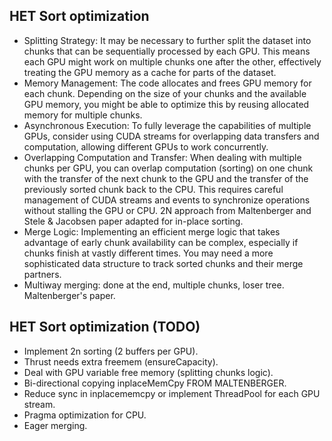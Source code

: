 ## HET Sort optimization
- Splitting Strategy: It may be necessary to further split the dataset into chunks that can be sequentially processed by each GPU. This means each GPU might work on multiple chunks one after the other, effectively treating the GPU memory as a cache for parts of the dataset.
- Memory Management: The code allocates and frees GPU memory for each chunk. Depending on the size of your chunks and the available GPU memory, you might be able to optimize this by reusing allocated memory for multiple chunks.
- Asynchronous Execution: To fully leverage the capabilities of multiple GPUs, consider using CUDA streams for overlapping data transfers and computation, allowing different GPUs to work concurrently.
- Overlapping Computation and Transfer: When dealing with multiple chunks per GPU, you can overlap computation (sorting) on one chunk with the transfer of the next chunk to the GPU and the transfer of the previously sorted chunk back to the CPU. This requires careful management of CUDA streams and events to synchronize operations without stalling the GPU or CPU. 2N approach from Maltenberger and Stele & Jacobsen paper adapted for in-place sorting.
- Merge Logic: Implementing an efficient merge logic that takes advantage of early chunk availability can be complex, especially if chunks finish at vastly different times. You may need a more sophisticated data structure to track sorted chunks and their merge partners.
- Multiway merging: done at the end, multiple chunks, loser tree. Maltenberger's paper.

## HET Sort optimization (TODO)
- Implement 2n sorting (2 buffers per GPU).
- Thrust needs extra freemem (ensureCapacity).
- Deal with GPU variable free memory (splitting chunks logic). 
- Bi-directional copying inplaceMemCpy FROM MALTENBERGER.
- Reduce sync in inplacememcpy or implement ThreadPool for each GPU stream.
- Pragma optimization for CPU.
- Eager merging.